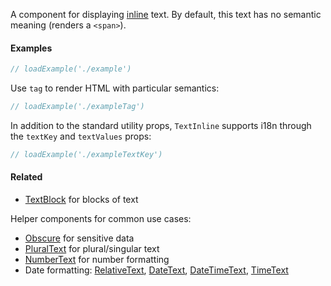 A component for displaying [inline](https://developer.mozilla.org/en-US/docs/Web/HTML/Inline_elements) text. By default, this text has no semantic meaning (renders a `<span>`).

#### Examples

```jsx
// loadExample('./example')
```

Use `tag` to render HTML with particular semantics:

```jsx
// loadExample('./exampleTag')
```

In addition to the standard utility props, `TextInline` supports i18n through the `textKey` and `textValues` props:

```jsx
// loadExample('./exampleTextKey')
```

#### Related

- [TextBlock](#!/TextBlock) for blocks of text

Helper components for common use cases:

- [Obscure](#!/Obscure) for sensitive data
- [PluralText](#!/PluralText) for plural/singular text
- [NumberText](#!/NumberText) for number formatting
- Date formatting: [RelativeText](#!/RelativeText), [DateText](#!/DateText), [DateTimeText](#!/DateTimeText), [TimeText](#!/TimeText)
